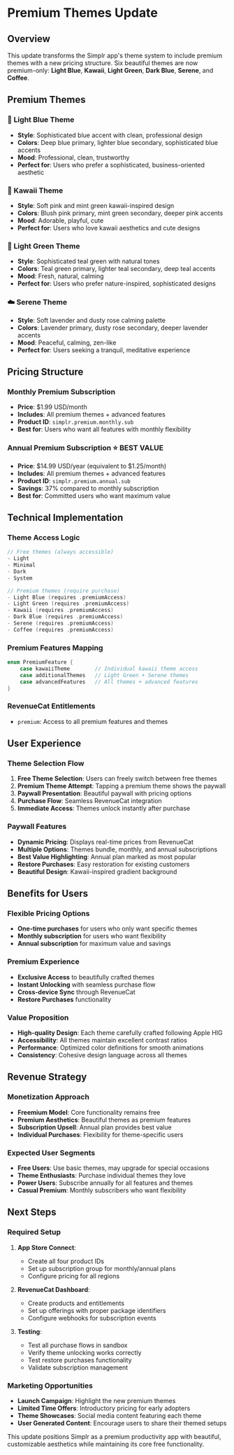 # Premium Themes Update

## Overview

This update transforms the Simplr app's theme system to include premium themes with a new pricing structure. Six beautiful themes are now premium-only: **Light Blue**, **Kawaii**, **Light Green**, **Dark Blue**, **Serene**, and **Coffee**.

## Premium Themes

### 💙 Light Blue Theme

- **Style**: Sophisticated blue accent with clean, professional design
- **Colors**: Deep blue primary, lighter blue secondary, sophisticated blue accents
- **Mood**: Professional, clean, trustworthy
- **Perfect for**: Users who prefer a sophisticated, business-oriented aesthetic

### 🌸 Kawaii Theme

- **Style**: Soft pink and mint green kawaii-inspired design
- **Colors**: Blush pink primary, mint green secondary, deeper pink accents
- **Mood**: Adorable, playful, cute
- **Perfect for**: Users who love kawaii aesthetics and cute designs

### 🌿 Light Green Theme

- **Style**: Sophisticated teal green with natural tones
- **Colors**: Teal green primary, lighter teal secondary, deep teal accents
- **Mood**: Fresh, natural, calming
- **Perfect for**: Users who prefer nature-inspired, sophisticated designs

### ☁️ Serene Theme

- **Style**: Soft lavender and dusty rose calming palette
- **Colors**: Lavender primary, dusty rose secondary, deeper lavender accents
- **Mood**: Peaceful, calming, zen-like
- **Perfect for**: Users seeking a tranquil, meditative experience

## Pricing Structure

### Monthly Premium Subscription

- **Price**: $1.99 USD/month
- **Includes**: All premium themes + advanced features
- **Product ID**: `simplr.premium.monthly.sub`
- **Best for**: Users who want all features with monthly flexibility

### Annual Premium Subscription ⭐ BEST VALUE

- **Price**: $14.99 USD/year (equivalent to $1.25/month)
- **Includes**: All premium themes + advanced features
- **Product ID**: `simplr.premium.annual.sub`
- **Savings**: 37% compared to monthly subscription
- **Best for**: Committed users who want maximum value

## Technical Implementation

### Theme Access Logic

```swift
// Free themes (always accessible)
- Light
- Minimal
- Dark
- System

// Premium themes (require purchase)
- Light Blue (requires .premiumAccess)
- Light Green (requires .premiumAccess)
- Kawaii (requires .premiumAccess)
- Dark Blue (requires .premiumAccess)
- Serene (requires .premiumAccess)
- Coffee (requires .premiumAccess)
```

### Premium Features Mapping

```swift
enum PremiumFeature {
    case kawaiiTheme        // Individual kawaii theme access
    case additionalThemes   // Light Green + Serene themes
    case advancedFeatures   // All themes + advanced features
}
```

### RevenueCat Entitlements

- `premium`: Access to all premium features and themes

## User Experience

### Theme Selection Flow

1. **Free Theme Selection**: Users can freely switch between free themes
2. **Premium Theme Attempt**: Tapping a premium theme shows the paywall
3. **Paywall Presentation**: Beautiful paywall with pricing options
4. **Purchase Flow**: Seamless RevenueCat integration
5. **Immediate Access**: Themes unlock instantly after purchase

### Paywall Features

- **Dynamic Pricing**: Displays real-time prices from RevenueCat
- **Multiple Options**: Themes bundle, monthly, and annual subscriptions
- **Best Value Highlighting**: Annual plan marked as most popular
- **Restore Purchases**: Easy restoration for existing customers
- **Beautiful Design**: Kawaii-inspired gradient background

## Benefits for Users

### Flexible Pricing Options

- **One-time purchases** for users who only want specific themes
- **Monthly subscription** for users who want flexibility
- **Annual subscription** for maximum value and savings

### Premium Experience

- **Exclusive Access** to beautifully crafted themes
- **Instant Unlocking** with seamless purchase flow
- **Cross-device Sync** through RevenueCat
- **Restore Purchases** functionality

### Value Proposition

- **High-quality Design**: Each theme carefully crafted following Apple HIG
- **Accessibility**: All themes maintain excellent contrast ratios
- **Performance**: Optimized color definitions for smooth animations
- **Consistency**: Cohesive design language across all themes

## Revenue Strategy

### Monetization Approach

- **Freemium Model**: Core functionality remains free
- **Premium Aesthetics**: Beautiful themes as premium features
- **Subscription Upsell**: Annual plan provides best value
- **Individual Purchases**: Flexibility for theme-specific users

### Expected User Segments

- **Free Users**: Use basic themes, may upgrade for special occasions
- **Theme Enthusiasts**: Purchase individual themes they love
- **Power Users**: Subscribe annually for all features and themes
- **Casual Premium**: Monthly subscribers who want flexibility

## Next Steps

### Required Setup

1. **App Store Connect**:

   - Create all four product IDs
   - Set up subscription group for monthly/annual plans
   - Configure pricing for all regions

2. **RevenueCat Dashboard**:

   - Create products and entitlements
   - Set up offerings with proper package identifiers
   - Configure webhooks for subscription events

3. **Testing**:
   - Test all purchase flows in sandbox
   - Verify theme unlocking works correctly
   - Test restore purchases functionality
   - Validate subscription management

### Marketing Opportunities

- **Launch Campaign**: Highlight the new premium themes
- **Limited Time Offers**: Introductory pricing for early adopters
- **Theme Showcases**: Social media content featuring each theme
- **User Generated Content**: Encourage users to share their themed setups

This update positions Simplr as a premium productivity app with beautiful, customizable aesthetics while maintaining its core free functionality.
